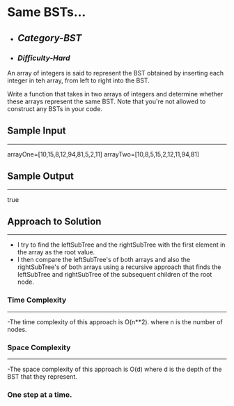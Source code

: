 # Same BSTs...

- ## **_Category-BST_**
- ### **_Difficulty-Hard_**

An array of integers is said to represent the BST obtained by inserting each integer in teh array, from left to right into the BST.

Write a function that takes in two arrays of integers and determine whether these arrays represent the same BST. Note that you're not allowed to construct any BSTs in your code.

## Sample Input

---

arrayOne=[10,15,8,12,94,81,5,2,11]
arrayTwo=[10,8,5,15,2,12,11,94,81]

## Sample Output

---

true

## Approach to Solution

---

- I try to find the leftSubTree and the rightSubTree with the first element in the array as the root value.
- I then compare the leftSubTree's of both arrays and also the rightSubTree's of both arrays using a recursive approach that finds the leftSubTree and rightSubTree of the subsequent children of the root node.

### Time Complexity

---

-The time complexity of this approach is O(n\*\*2). where n is the number of nodes.

### Space Complexity

---

-The space complexity of this approach is O(d) where d is the depth of the BST that they represent.

### One step at a time.
